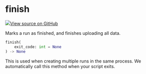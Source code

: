 # finish



[![](https://www.tensorflow.org/images/GitHub-Mark-32px.png)View source on GitHub](https://www.github.com/wandb/client/tree/v0.12.1/wandb/sdk/wandb_run.py#L2484-L2491)



Marks a run as finished, and finishes uploading all data.

```python
finish(
    exit_code: int = None
) -> None
```




This is used when creating multiple runs in the same process.
We automatically call this method when your script exits.